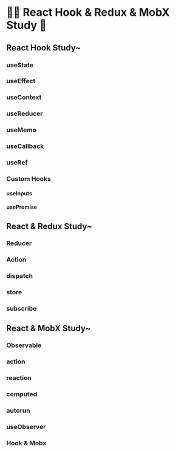 # 👨‍💻 React Hook & Redux & MobX Study 🌱

## React Hook Study~

### useState

### useEffect

### useContext

### useReducer

### useMemo

### useCallback

### useRef

### Custom Hooks
#### useInputs
#### usePromise

## React & Redux Study~

### Reducer

### Action

### dispatch

### store

### subscribe

## React & MobX Study~

### Observable

### action

### reaction

### computed

### autorun

### useObserver

### Hook & Mobx
